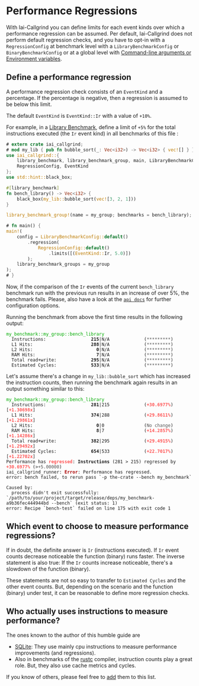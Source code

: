 <!-- markdownlint-disable MD041 MD033 -->

# Performance Regressions

With Iai-Callgrind you can define limits for each event kinds over which a
performance regression can be assumed. Per default, Iai-Callgrind does not
perform default regression checks, and you have to opt-in with a
`RegressionConfig` at benchmark level with a `LibraryBenchmarkConfig` or
`BinaryBenchmarkConfig` or at a global level with [Command-line arguments or
Environment variables](./cli_and_env/basics.md).

## Define a performance regression

A performance regression check consists of an `EventKind` and a percentage. If
the percentage is negative, then a regression is assumed to be below this limit.

The default `EventKind` is `EventKind::Ir` with a value of `+10%`.

For example, in a [Library
Benchmark](./benchmarks/library_benchmarks/configuration.md), define a limit of
`+5%` for the total instructions executed (the `Ir` event kind) in all
benchmarks of this file :

```rust
# extern crate iai_callgrind;
# mod my_lib { pub fn bubble_sort(_: Vec<i32>) -> Vec<i32> { vec![] } }
use iai_callgrind::{
    library_benchmark, library_benchmark_group, main, LibraryBenchmarkConfig,
    RegressionConfig, EventKind
};
use std::hint::black_box;

#[library_benchmark]
fn bench_library() -> Vec<i32> {
    black_box(my_lib::bubble_sort(vec![3, 2, 1]))
}

library_benchmark_group!(name = my_group; benchmarks = bench_library);

# fn main() {
main!(
    config = LibraryBenchmarkConfig::default()
        .regression(
            RegressionConfig::default()
                .limits([(EventKind::Ir, 5.0)])
        );
    library_benchmark_groups = my_group
);
# }
```

Now, if the comparison of the `Ir` events of the current `bench_library`
benchmark run with the previous run results in an increase of over 5%, the
benchmark fails. Please, also have a look at the [`api
docs`](https://docs.rs/iai-callgrind/0.14.2/iai_callgrind/struct.RegressionConfig.html)
for further configuration options.

Running the benchmark from above the first time results in the following output:

<pre><code class="hljs"><span style="color:#0A0">my_benchmark::my_group::bench_library</span>
  Instructions:     <b>            215</b>|N/A             (<span style="color:#555">*********</span>)
  L1 Hits:          <b>            288</b>|N/A             (<span style="color:#555">*********</span>)
  L2 Hits:          <b>              0</b>|N/A             (<span style="color:#555">*********</span>)
  RAM Hits:         <b>              7</b>|N/A             (<span style="color:#555">*********</span>)
  Total read+write: <b>            295</b>|N/A             (<span style="color:#555">*********</span>)
  Estimated Cycles: <b>            533</b>|N/A             (<span style="color:#555">*********</span>)</code></pre>

Let's assume there's a change in `my_lib::bubble_sort` which has increased the
instruction counts, then running the benchmark again results in an output
something similar to this:

<pre><code class="hljs"><span style="color:#0A0">my_benchmark::my_group::bench_library</span>
  Instructions:     <b>            281</b>|215             (<b><span style="color:#F55">+30.6977%</span></b>) [<b><span style="color:#F55">+1.30698x</span></b>]
  L1 Hits:          <b>            374</b>|288             (<b><span style="color:#F55">+29.8611%</span></b>) [<b><span style="color:#F55">+1.29861x</span></b>]
  L2 Hits:          <b>              0</b>|0               (<span style="color:#555">No change</span>)
  RAM Hits:         <b>              8</b>|7               (<b><span style="color:#F55">+14.2857%</span></b>) [<b><span style="color:#F55">+1.14286x</span></b>]
  Total read+write: <b>            382</b>|295             (<b><span style="color:#F55">+29.4915%</span></b>) [<b><span style="color:#F55">+1.29492x</span></b>]
  Estimated Cycles: <b>            654</b>|533             (<b><span style="color:#F55">+22.7017%</span></b>) [<b><span style="color:#F55">+1.22702x</span></b>]
Performance has <b><span style="color:#F55">regressed</span></b>: <b>Instructions</b> (281 > 215) regressed by <b><span style="color:#F55">+30.6977%</span></b> (><span style="color:#555">+5.00000</span>)
iai_callgrind_runner: <b><span style="color:#A00">Error</span></b>: Performance has regressed.
error: bench failed, to rerun pass `-p the-crate --bench my_benchmark`

Caused by:
  process didn't exit successfully: `/path/to/your/project/target/release/deps/my_benchmark-a9b36fec444944bd --bench` (exit status: 1)
error: Recipe `bench-test` failed on line 175 with exit code 1</code></pre>

## Which event to choose to measure performance regressions?

If in doubt, the definite answer is `Ir` (instructions executed). If `Ir` event
counts decrease noticeable the function (binary) runs faster. The inverse
statement is also true: If the `Ir` counts increase noticeable, there's a
slowdown of the function (binary).

These statements are not so easy to transfer to `Estimated Cycles` and the other
event counts. But, depending on the scenario and the function (binary) under
test, it can be reasonable to define more regression checks.

## Who actually uses instructions to measure performance?

The ones known to the author of this humble guide are

* [SQLite](https://sqlite.org/cpu.html#performance_measurement): They use mainly
  cpu instructions to measure performance improvements (and regressions).
* Also in benchmarks of the [rustc](https://github.com/rust-lang/rustc-perf)
  compiler, instruction counts play a great role. But, they also use cache
  metrics and cycles.

If you know of others, please feel free to
[add](https://github.com/iai-callgrind/iai-callgrind/master/docs/src/regressions.md)
them to this list.
